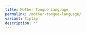 ```yaml
---
title: Mother Tongue Language
permalink: /mother-tongue-language/
variant: tiptap
description: ""
---
```

